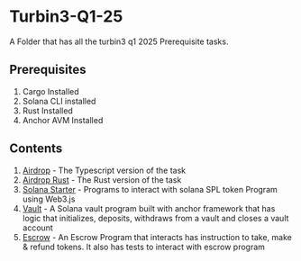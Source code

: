 # Turbin3-Q1-25
A Folder that has all the turbin3 q1 2025 Prerequisite tasks.

## Prerequisites
1. Cargo Installed
2. Solana CLI installed
3. Rust Installed
4. Anchor AVM Installed

## Contents
1. [Airdrop](https://github.com/HermanCeaser/turbin3-preq-one.git) - The Typescript version of the task
2. [Airdrop Rust](https://github.com/HermanCeaser/turbin3-preq-two.git) - The Rust version of the task
3. [Solana Starter](./solana-starter/) - Programs to interact with solana SPL token Program using Web3.js
4. [Vault](./vault/) - A Solana vault program built with anchor framework that has logic that initializes, deposits, withdraws from a vault and closes a vault account
5. [Escrow](./escrow/) - An Escrow Program that interacts has instruction to take, make & refund tokens. It also has tests to interact with escrow program